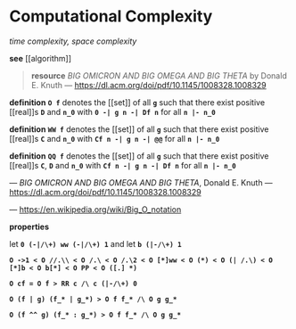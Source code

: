 # Computational Complexity

_time complexity, space complexity_

**see** [[algorithm]]

> **resource** _BIG OMICRON AND BIG OMEGA AND BIG THETA_ by Donald E. Knuth &mdash; <https://dl.acm.org/doi/pdf/10.1145/1008328.1008329>

**definition** **`O f`** denotes the [[set]] of all **`g`** such that there exist positive [[real]]s **`D`** and **`n_0`** with **`0 -| g n -| Df n`** for all **`n |- n_0`**

**definition** **`WW f`** denotes the [[set]] of all **`g`** such that there exist positive [[real]]s **`C`** and **`n_0`** with **`Cf n -| g n -| @@`** for all **`n |- n_0`**

**definition** **`QQ f`** denotes the [[set]] of all **`g`** such that there exist positive [[real]]s **`C`**, **`D`** and **`n_0`** with **`Cf n -| g n -| Df n`** for all **`n |- n_0`**

&mdash; _BIG OMICRON AND BIG OMEGA AND BIG THETA_, Donald E. Knuth &mdash; <https://dl.acm.org/doi/pdf/10.1145/1008328.1008329>

&mdash; <https://en.wikipedia.org/wiki/Big_O_notation>

**properties**

let **`0 (-|/\+) ww (-|/\+) 1`** and let **`b (|-/\+) 1`**

**`O ->1 < O //.\\ < O /.\ < O /.\2 < O [*]ww < O (*) < O (| /.\) < O [*]b < O b[*] < O PP < O ([.] *)`**

**`O cf = O f > RR c /\ c (|-/\+) 0`**

**`O (f | g) (f_* | g_*) > O f f_* /\ O g g_*`**

**`O (f ^^ g) (f_* : g_*) > O f f_* /\ O g g_*`**
